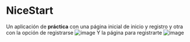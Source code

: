# NiceStart
Un aplicación de **práctica** con una página inicial de inicio y registro y otra con la opción de registrarse
![image](https://github.com/JimmySpider/NiceStart/assets/67133070/5afa0352-1b4c-40b9-90f0-1e685ae01cc1)
Y la página para registrarte
![image](https://github.com/JimmySpider/NiceStart/assets/67133070/ba64e330-63d9-4457-b784-75a4efbb9469)
